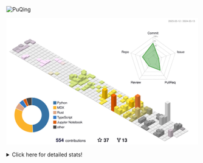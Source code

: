 ![PuQing](https://user-images.githubusercontent.com/27223114/171565019-9a56fae6-b08b-421f-99db-7e830da42371.png)

![](./profile-3d-contrib/profile-season-animate.svg)

<details>
<summary>Click here for detailed stats!</summary>

<!--START_SECTION:waka-->
![Lines of code](https://img.shields.io/badge/From%20Hello%20World%20I%27ve%20Written-1.2%20million%20lines%20of%20code-blue)

**🐱 My GitHub Data** 

> 📦 278.0 kB Used in GitHub's Storage 
 > 
> 🏆 166 Contributions in the Year 2024
 > 
> 🚫 Not Opted to Hire
 > 
> 📜 46 Public Repositories 
 > 
> 🔑 27 Private Repositories 
 > 
**I'm an Early 🐤** 

```text
🌞 Morning                473 commits         ██░░░░░░░░░░░░░░░░░░░░░░░   07.37 % 
🌆 Daytime                2984 commits        ████████████░░░░░░░░░░░░░   46.52 % 
🌃 Evening                1142 commits        ████░░░░░░░░░░░░░░░░░░░░░   17.80 % 
🌙 Night                  1815 commits        ███████░░░░░░░░░░░░░░░░░░   28.30 % 
```


📊 **This Week I Spent My Time On** 

```text
💬 Programming Languages: 
TypeScript               11 hrs 4 mins       ███████████░░░░░░░░░░░░░░   43.34 % 
Python                   7 hrs 15 mins       ███████░░░░░░░░░░░░░░░░░░   28.43 % 
Rust                     3 hrs 10 mins       ███░░░░░░░░░░░░░░░░░░░░░░   12.42 % 
JSON                     1 hr 44 mins        ██░░░░░░░░░░░░░░░░░░░░░░░   06.84 % 
Bash                     35 mins             █░░░░░░░░░░░░░░░░░░░░░░░░   02.29 % 

🔥 Editors: 
VS Code                  25 hrs 17 mins      █████████████████████████   99.02 % 
Obsidian                 14 mins             ░░░░░░░░░░░░░░░░░░░░░░░░░   00.98 % 

💻 Operating System: 
WSL                      17 hrs 5 mins       █████████████████░░░░░░░░   66.91 % 
Linux                    7 hrs 58 mins       ████████░░░░░░░░░░░░░░░░░   31.23 % 
Windows                  28 mins             ░░░░░░░░░░░░░░░░░░░░░░░░░   01.86 % 
```


<!--END_SECTION:waka-->
</details>
